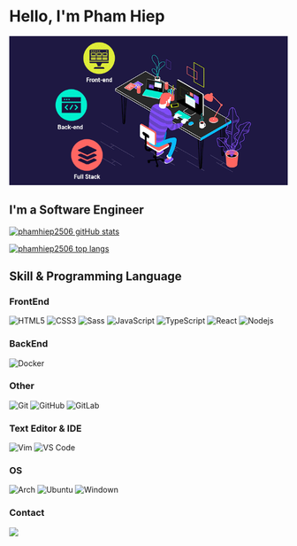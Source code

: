 # Hello, I'm Pham Hiep

![dev.gif](dev.gif)

## I'm a Software Engineer

[![phamhiep2506 gitHub stats](https://github-readme-stats.vercel.app/api?username=phamhiep2506&show_icons=true&theme=gruvbox)](https://github.com/anuraghazra/github-readme-stats)

[![phamhiep2506 top langs](https://github-readme-stats.vercel.app/api/top-langs/?username=phamhiep2506&layout=compact&langs_count=10&theme=gruvbox)](https://github.com/anuraghazra/github-readme-stats)

## Skill & Programming Language

### FrontEnd
![HTML5](https://img.shields.io/badge/-HTML5-%23E44D27?style=flat-square&logo=html5&logoColor=ffffff)
![CSS3](https://img.shields.io/badge/-CSS3-%231572B6?style=flat-square&logo=css3)
![Sass](https://img.shields.io/badge/-Sass-%23CC6699?style=flat-square&logo=sass&logoColor=ffffff)
![JavaScript](https://img.shields.io/badge/-JavaScript-%23F7DF1C?style=flat-square&logo=javascript&logoColor=000000&labelColor=%23F7DF1C&color=%23FFCE5A)
![TypeScript](https://img.shields.io/badge/-TypeScript-%23282C34?style=flat-square&logo=typescript&logoColor=007ACC)
![React](https://img.shields.io/badge/-React-%23282C34?style=flat-square&logo=react)
![Nodejs](https://img.shields.io/badge/-Nodejs-black?style=flat-square&logo=Node.js)

### BackEnd
<!-- ![Java](http://img.shields.io/badge/-Java-007396?style=flat-square&logo=java&logoColor=ffffff) -->
<!-- ![Spring](http://img.shields.io/badge/-Spring-6DB33F?style=flat-square&logo=spring&logoColor=ffffff) -->
![Docker](https://img.shields.io/badge/-Docker-black?style=flat-square&logo=docker)
<!-- ![NGINX](http://img.shields.io/badge/-NGINX-269539?style=flat-square&logo=nginx&logoColor=ffffff) -->

### Other
![Git](https://img.shields.io/badge/-Git-%23F05032?style=flat-square&logo=git&logoColor=%23ffffff)
![GitHub](https://img.shields.io/badge/-GitHub-181717?style=flat-square&logo=github)
![GitLab](https://img.shields.io/badge/-GitLab-FCA121?style=flat-square&logo=gitlab)

### Text Editor & IDE
![Vim](http://img.shields.io/badge/-Vim-009933?style=flat-square&logo=vim&logoColor=ffffff)
![VS Code](http://img.shields.io/badge/-VS%20Code-007ACC?style=flat-square&logo=visual-studio-code&logoColor=ffffff)

### OS
![Arch](http://img.shields.io/badge/-Arch-1793d1?style=flat-square&logo=arch-linux&logoColor=ffffff)
![Ubuntu](http://img.shields.io/badge/-Ubuntu-e95420?style=flat-square&logo=ubuntu&logoColor=ffffff)
![Windown](http://img.shields.io/badge/-Windows-007ACC?style=flat-square&logo=windows&logoColor=ffffff)

### Contact
<a href="https://fb.com/phamhiep2506" target="_blank" rel="noopener noreferrer"><img src="https://img.icons8.com/doodle/48/000000/facebook-new.png" width="50" /></a>
